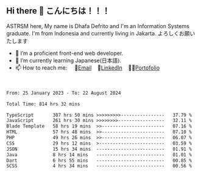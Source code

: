 ## Hi there 👋 こんにちは！！！
ASTRSM here, My name is Dhafa Defrito and I'm an Information Systems graduate. I'm from Indonesia and currently living in Jakarta. よろしくお願いたします

- 🔭 I’m a proficient front-end web developer.
- 🌱 I’m currently learning Japanese(日本語).
- 📫 How to reach me: &nbsp;&nbsp;&nbsp;&nbsp;📧[Email](ddefrito@gmail.com)&nbsp;&nbsp;&nbsp;&nbsp;💼[LinkedIn](https://www.linkedin.com/in/dhafa-defrita-rama-yudistira-9357a9229/)&nbsp;&nbsp;&nbsp;&nbsp;👨‍🎨[Portofolio](https://ddefrito.vercel.app/)
<br>
<!-- <p align="left">
<a href="https://github.com/ASTRSM">
  <img height="180em" src="https://github-readme-stats-eight-theta.vercel.app/api?username=ASTRSM&show_icons=true&theme=dracula&include_all_commits=true&count_private=true"/>
  <img height="180em" src="https://github-readme-stats-eight-theta.vercel.app/api/top-langs/?username=ASTRSM&layout=compact&langs_count=8&theme=dracula"/>
</a>
</p> -->

<!--START_SECTION:waka-->

```txt
From: 25 January 2023 - To: 22 August 2024

Total Time: 814 hrs 32 mins

TypeScript       307 hrs 50 mins >>>>>>>>>----------------   37.79 %
JavaScript       261 hrs 30 mins >>>>>>>>-----------------   32.11 %
Blade Template   58 hrs 19 mins  >>-----------------------   07.16 %
HTML             57 hrs 48 mins  >>-----------------------   07.10 %
PHP              49 hrs 26 mins  >>-----------------------   06.07 %
CSS              29 hrs 12 mins  >------------------------   03.59 %
JSON             15 hrs 34 mins  -------------------------   01.91 %
Java             8 hrs 14 mins   -------------------------   01.01 %
Dart             6 hrs 55 mins   -------------------------   00.85 %
SCSS             4 hrs 34 mins   -------------------------   00.56 %
```

<!--END_SECTION:waka-->
